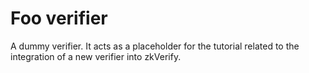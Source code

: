 # Foo verifier

A dummy verifier. It acts as a placeholder for the tutorial related to the integration of a new verifier into zkVerify.
